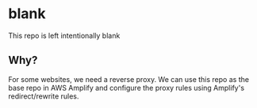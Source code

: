 # blank
This repo is left intentionally blank


## Why?

For some websites, we need a reverse proxy. We can use this repo as the base repo in AWS Amplify and configure the proxy rules using Amplify's redirect/rewrite rules.
